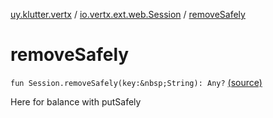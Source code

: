 [uy.klutter.vertx](../index.md) / [io.vertx.ext.web.Session](index.md) / [removeSafely](.)


# removeSafely

`fun Session.removeSafely(key:&nbsp;String): Any?` [(source)](https://github.com/kohesive/klutter/blob/master/vertx3-jdk8/src/main/kotlin/uy/klutter/vertx/VertxWeb.kt#L24)

Here for balance with putSafely



